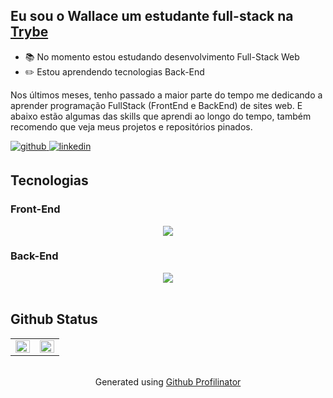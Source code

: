 ## Eu sou o Wallace um estudante full-stack na [Trybe](https://github.com/tryber)  
  

- 📚 No momento estou estudando desenvolvimento Full-Stack Web
- ✏️ Estou aprendendo tecnologias Back-End

Nos últimos meses, tenho passado a maior parte do tempo me dedicando a aprender programação FullStack (FrontEnd e BackEnd) de sites web. E abaixo estão algumas das skills que aprendi ao longo do tempo, também recomendo que veja meus projetos e repositórios pinados.
  

<a href="https://github.com/WallaceRodrigo" target="_blank">
<img src=https://img.shields.io/badge/github-%2324292e.svg?&style=for-the-badge&logo=github&logoColor=white alt=github style="margin-bottom: 5px;" />
</a>
<a href="https://linkedin.com/in/wallacerodrigo" target="_blank">
<img src=https://img.shields.io/badge/linkedin-%231E77B5.svg?&style=for-the-badge&logo=linkedin&logoColor=white alt=linkedin style="margin-bottom: 5px;" />
</a>  
  

<br/>  


## Tecnologias  


### Front-End  
<div align="center">  
<a href="https://skillicons.dev">
  <img src="https://skillicons.dev/icons?i=,js,ts,react,redux,jest,html,css,bootstrap,figma" />
</a>
</div> 



### Back-End  
<div align="center">  
<a href="https://skillicons.dev">
  <img src="https://skillicons.dev/icons?i=,docker,ts,nodejs,mysql,express,postman,bash,python" />
</a>
</div>  

<br/>  


## Github Status
<table><tr><td valign="top" width="50%">

<img src="https://github-readme-stats.vercel.app/api?username=WallaceRodrigo&show_icons=true&count_private=true&hide_border=true](https://github-readme-stats.vercel.app/api?username=WallaceRodrigo&theme=dracula&hide_border=false&include_all_commits=false&count_private=true" align="left" style="width: 100%" />

</td><td valign="top" width="50%">

<img src="https://github-readme-stats.vercel.app/api/top-langs/?username=WallaceRodrigo&theme=dracula&hide_border=false&include_all_commits=false&count_private=true&layout=compact" align="left" style="width: 100%" />

</td></tr></table>
<br />

<div align="center">Generated using <a href="https://profilinator.rishav.dev/" target="_blank">Github Profilinator</a></div>
